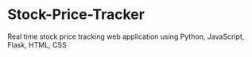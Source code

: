 # Stock-Price-Tracker
Real time stock price tracking web application using Python, JavaScript, Flask, HTML, CSS
